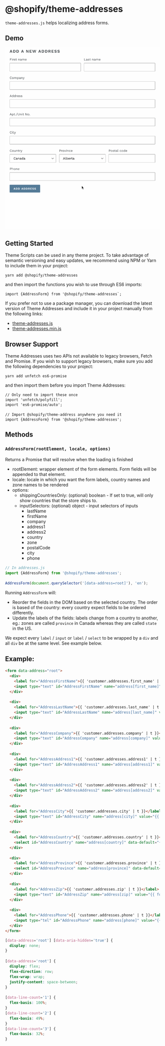 # @shopify/theme-addresses

`theme-addresses.js` helps localizing address forms.

## Demo

![](./assets/example.gif)

## Getting Started

Theme Scripts can be used in any theme project. To take advantage of semantic versioning and easy updates, we recommend using NPM or Yarn to include them in your project:

```
yarn add @shopify/theme-addresses
```

and then import the functions you wish to use through ES6 imports:

```
import {AddressForm} from '@shopify/theme-addresses`;
```

If you prefer not to use a package manager, you can download the latest version of Theme Addresses and include it in your project manually from the following links:

- [theme-addresses.js](http://unpkg.com/@shopify/theme-addresses@latest/dist/theme-addresses.js)
- [theme-addresses.min.js](http://unpkg.com/@shopify/theme-addresses@latest/dist/theme-addresses.min.js)

## Browser Support

Theme Addresses uses two APIs not available to legacy browsers, Fetch and Promise. If you wish to support legacy browsers, make sure you add the following dependencies to your project:

```es6
yarn add unfetch es6-promise
```

and then import them before you import Theme Addresses:

```es6
// Only need to import these once
import 'unfetch/polyfill';
import 'es6-promise/auto';

// Import @shopify/theme-address anywhere you need it
import {AddressForm} from '@shopify/theme-addresses';
```

## Methods

### `AddressForm(rootElement, locale, options)`

Returns a Promise that will resolve when the loading is finished

- rootElement: wrapper element of the form elements. Form fields will be appended to that element.
- locale: locale in which you want the form labels, country names and zone names to be rendered
- options:
  - shippingCountriesOnly: (optional) boolean - If set to true, will only show countries that the store ships to.
  - inputSelectors: (optional) object - input selectors of inputs
    - lastName
    - firstName
    - company
    - address1
    - address2
    - country
    - zone
    - postalCode
    - city
    - phone

```js
// In addresses.js
import {AddressForm} from '@shopify/theme-addresses';

AddressForm(document.querySelector('[data-address=root]'), 'en');
```

Running `AddressForm` will:

- Reorder the fields in the DOM based on the selected country. The order is based of the country: every country expect fields to be ordered differently.
- Update the labels of the fields: labels change from a country to another, eg.: zones are called `province` in Canada whereas they are called `state` in the US.

We expect every `label` / `input` or `label` / `select` to be wrapped by a `div` and all `div` be at the same level. See example below.

## Example:

```html
<form data-address="root">
  <div>
    <label for="AddressFirstName">{{ 'customer.addresses.first_name' | t }}</label>
    <input type="text" id="AddressFirstName" name="address[first_name]" value="{{ form.first_name }}">
  </div>

  <div>
    <label for="AddressLastName">{{ 'customer.addresses.last_name' | t }}</label>
    <input type="text" id="AddressLastName" name="address[last_name]" value="{{ form.last_name }}">
  </div>

  <div>
    <label for="AddressCompany">{{ 'customer.addresses.company' | t }}</label>
    <input type="text" id="AddressCompany" name="address[company]" value="{{ form.company }}">
  </div>

  <div>
    <label for="AddressAddress1">{{ 'customer.addresses.address1' | t }}</label>
    <input type="text" id="AddressAddress1" name="address[address1]" value="{{ form.address1 }}">
  </div>

  <div>
    <label for="AddressAddress2">{{ 'customer.addresses.address2' | t }}</label>
    <input type="text" id="AddressAddress2" name="address[address2]" value="{{ form.address2 }}">
  </div>

  <div>
    <label for="AddressCity">{{ 'customer.addresses.city' | t }}</label>
    <input type="text" id="AddressCity" name="address[city]" value="{{ form.city }}">
  </div>

  <div>
    <label for="AddressCountry">{{ 'customer.addresses.country' | t }}</label>
    <select id="AddressCountry" name="address[country]" data-default="{{ form.country }}"></select>
  </div>

  <div>
    <label for="AddressProvince">{{ 'customer.addresses.province' | t }}</label>
    <select id="AddressProvince" name="address[province]" data-default="{{ form.province }}"></select>
  </div>

  <div>
    <label for="AddressZip">{{ 'customer.addresses.zip' | t }}</label>
    <input type="text" id="AddressZip" name="address[zip]" value="{{ form.zip }}" autocapitalize="characters">
  </div>

  <div>
    <label for="AddressPhone">{{ 'customer.addresses.phone' | t }}</label>
    <input type="tel" id="AddressPhone" name="address[phone]" value="{{ form.phone }}">
  </div>
</form>
```

```css
[data-address='root'] [data-aria-hidden='true'] {
  display: none;
}

[data-address='root'] {
  display: flex;
  flex-direction: row;
  flex-wrap: wrap;
  justify-content: space-between;
}

[data-line-count='1'] {
  flex-basis: 100%;
}
[data-line-count='2'] {
  flex-basis: 49%;
}
[data-line-count='3'] {
  flex-basis: 32%;
}
```
